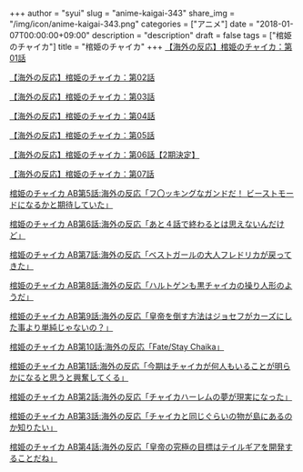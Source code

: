 +++
author = "syui"
slug = "anime-kaigai-343"
share_img = "/img/icon/anime-kaigai-343.png"
categories = ["アニメ"]
date = "2018-01-07T00:00:00+09:00"
description = "description"
draft = false
tags = ["棺姫のチャイカ"]
title = "棺姫のチャイカ"
+++
<a href="http://blog.livedoor.jp/animekaigai/archives/1001793495.html" rel="nofollow" target="_blank" title="【海外の反応】棺姫のチャイカ：第01話">【海外の反応】棺姫のチャイカ：第01話</a>

<a href="http://blog.livedoor.jp/animekaigai/archives/1001810000.html" rel="nofollow" target="_blank" title="【海外の反応】棺姫のチャイカ：第02話">【海外の反応】棺姫のチャイカ：第02話</a>

<a href="http://blog.livedoor.jp/animekaigai/archives/1002120737.html" rel="nofollow" target="_blank" title="【海外の反応】棺姫のチャイカ：第03話">【海外の反応】棺姫のチャイカ：第03話</a>

<a href="http://blog.livedoor.jp/animekaigai/archives/1002388389.html" rel="nofollow" target="_blank" title="【海外の反応】棺姫のチャイカ：第04話">【海外の反応】棺姫のチャイカ：第04話</a>

<a href="http://blog.livedoor.jp/animekaigai/archives/1003114775.html" rel="nofollow" target="_blank" title="【海外の反応】棺姫のチャイカ：第05話">【海外の反応】棺姫のチャイカ：第05話</a>

<a href="http://blog.livedoor.jp/animekaigai/archives/1003119280.html" rel="nofollow" target="_blank" title="【海外の反応】棺姫のチャイカ：第06話【2期決定】">【海外の反応】棺姫のチャイカ：第06話【2期決定】</a>

<a href="http://blog.livedoor.jp/animekaigai/archives/1003317893.html" rel="nofollow" target="_blank" title="【海外の反応】棺姫のチャイカ：第07話">【海外の反応】棺姫のチャイカ：第07話</a>

<a href="http://kaigai-otaku.jp/anime/hitsugi-no-chaika-avenging-battle/hca05" rel="nofollow" target="_blank" title="棺姫のチャイカ AB第5話:海外の反応「フ〇ッキングなガンドだ！ ビーストモードになるかと期待していた」">棺姫のチャイカ AB第5話:海外の反応「フ〇ッキングなガンドだ！ ビーストモードになるかと期待していた」</a>

<a href="http://kaigai-otaku.jp/anime/hitsugi-no-chaika-avenging-battle/hca06" rel="nofollow" target="_blank" title="棺姫のチャイカ AB第6話:海外の反応「あと４話で終わるとは思えないんだけど」">棺姫のチャイカ AB第6話:海外の反応「あと４話で終わるとは思えないんだけど」</a>

<a href="http://kaigai-otaku.jp/anime/hitsugi-no-chaika-avenging-battle/hca07" rel="nofollow" target="_blank" title="棺姫のチャイカ AB第7話:海外の反応「ベストガールの大人フレドリカが戻ってきた」">棺姫のチャイカ AB第7話:海外の反応「ベストガールの大人フレドリカが戻ってきた」</a>

<a href="http://kaigai-otaku.jp/anime/hitsugi-no-chaika-avenging-battle/hca08" rel="nofollow" target="_blank" title="棺姫のチャイカ AB第8話:海外の反応「ハルトゲンも黒チャイカの操り人形のようだ」">棺姫のチャイカ AB第8話:海外の反応「ハルトゲンも黒チャイカの操り人形のようだ」</a>

<a href="http://kaigai-otaku.jp/anime/hitsugi-no-chaika-avenging-battle/hca09" rel="nofollow" target="_blank" title="棺姫のチャイカ AB第9話:海外の反応「皇帝を倒す方法はジョセフがカーズにした事より単純じゃないの？」">棺姫のチャイカ AB第9話:海外の反応「皇帝を倒す方法はジョセフがカーズにした事より単純じゃないの？」</a>

<a href="http://kaigai-otaku.jp/anime/hitsugi-no-chaika-avenging-battle/hca10" rel="nofollow" target="_blank" title="棺姫のチャイカ AB第10話:海外の反応「Fate/Stay Chaika」">棺姫のチャイカ AB第10話:海外の反応「Fate/Stay Chaika」</a>

<a href="http://kaigai-otaku.jp/hitsugi-no-chaika-avenging-battle/hca01" rel="nofollow" target="_blank" title="棺姫のチャイカ AB第1話:海外の反応「今期はチャイカが何人もいることが明らかになると思うと興奮してくる」">棺姫のチャイカ AB第1話:海外の反応「今期はチャイカが何人もいることが明らかになると思うと興奮してくる」</a>

<a href="http://kaigai-otaku.jp/hitsugi-no-chaika-avenging-battle/hca02" rel="nofollow" target="_blank" title="棺姫のチャイカ AB第2話:海外の反応「チャイカハーレムの夢が現実になった」">棺姫のチャイカ AB第2話:海外の反応「チャイカハーレムの夢が現実になった」</a>

<a href="http://kaigai-otaku.jp/hitsugi-no-chaika-avenging-battle/hca03" rel="nofollow" target="_blank" title="棺姫のチャイカ AB第3話:海外の反応「チャイカと同じぐらいの物が島にあるのか知りたい」">棺姫のチャイカ AB第3話:海外の反応「チャイカと同じぐらいの物が島にあるのか知りたい」</a>

<a href="http://kaigai-otaku.jp/hitsugi-no-chaika-avenging-battle/hca04" rel="nofollow" target="_blank" title="棺姫のチャイカ AB第4話:海外の反応「皇帝の究極の目標はテイルギアを開発することだね」">棺姫のチャイカ AB第4話:海外の反応「皇帝の究極の目標はテイルギアを開発することだね」</a>
